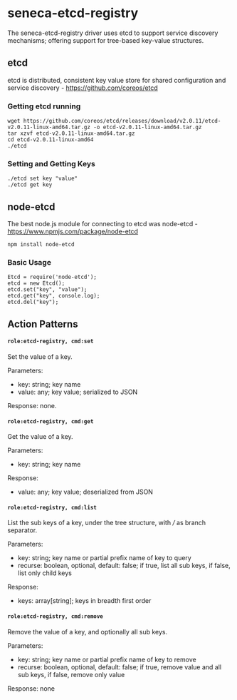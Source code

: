 # seneca-etcd-registry
The seneca-etcd-registry driver uses etcd to support service discovery mechanisms; offering support for tree-based key-value structures.

## etcd
etcd is distributed, consistent key value store for shared configuration and service discovery - https://github.com/coreos/etcd

### Getting etcd running

    wget https://github.com/coreos/etcd/releases/download/v2.0.11/etcd-v2.0.11-linux-amd64.tar.gz -o etcd-v2.0.11-linux-amd64.tar.gz
    tar xzvf etcd-v2.0.11-linux-amd64.tar.gz
    cd etcd-v2.0.11-linux-amd64
    ./etcd
    
### Setting and Getting Keys

    ./etcd set key "value"
    ./etcd get key
    
## node-etcd
The best node.js module for connecting to etcd was node-etcd - https://www.npmjs.com/package/node-etcd

    npm install node-etcd
   
### Basic Usage

    Etcd = require('node-etcd');
    etcd = new Etcd();
    etcd.set("key", "value");
    etcd.get("key", console.log);
    etcd.del("key");

## Action Patterns


#### `role:etcd-registry, cmd:set`

Set the value of a key.

Parameters:

   * key:   string; key name
   * value: any; key value; serialized to JSON

Response: none.


#### `role:etcd-registry, cmd:get`

Get the value of a key.

Parameters:

   * key:   string; key name

Response:

   * value: any; key value; deserialized from JSON


#### `role:etcd-registry, cmd:list`

List the sub keys of a key, under the tree structure, with _/_ as branch separator.

Parameters:

   * key:     string; key name or partial prefix name of key to query
   * recurse:  boolean, optional, default: false; if true, list all sub keys, if false, list only child keys 

Response:

   * keys: array[string]; keys in breadth first order


#### `role:etcd-registry, cmd:remove`

Remove the value of a key, and optionally all sub keys.

Parameters:

   * key:     string; key name or partial prefix name of key to remove
   * recurse:  boolean, optional, default: false; if true, remove value and all sub keys, if false, remove only value 

Response: none

